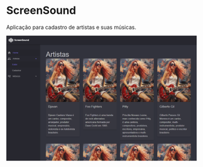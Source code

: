 # ScreenSound
Aplicação para cadastro de artistas e suas músicas.

![Página inicial da aplicação](./docs/print-screen-index-page.png)
